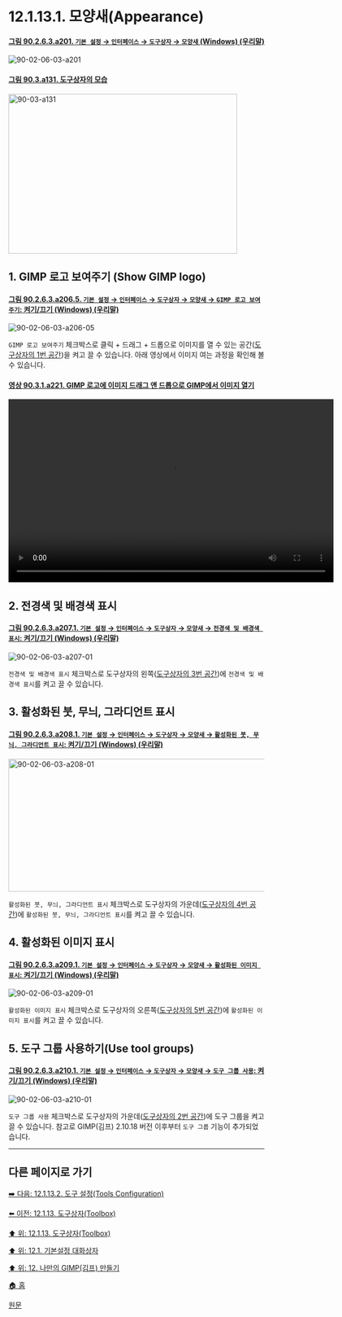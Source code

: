 # 12.1.13.1. 모양새(Appearance)

<a id="90-02-06-03-a201"></a>

#### [그림 90.2.6.3.a201. `기본 설정` → `인터페이스` → `도구상자` → `모양새` (Windows) (우리말)](./90-02-06-03-toolbox.md#90-02-06-03-a201)
![90-02-06-03-a201](https://github.com/wonder13662/gimp/assets/15767104/66010aa1-ec2a-43ba-bd3d-e6bb2fe287c1)

<a id="90-03-a131"></a>

#### [그림 90.3.a131. 도구상자의 모습](./90-03-00-toolbox.md#90-03-a131)
<img width="450" height="314" alt="90-03-a131" src="https://github.com/wonder13662/gimp/assets/15767104/c38380c7-a72b-42cd-9848-78f431c329f5" />

<a id="12-01-13-01-s1"></a>

## 1. GIMP 로고 보여주기 (Show GIMP logo)

<a id="90-02-06-03-a206-05"></a>

#### [그림 90.2.6.3.a206.5. `기본 설정` → `인터페이스` → `도구상자` → `모양새` → `GIMP 로고 보여주기`: 켜기/끄기 (Windows) (우리말)](./90-02-06-03-toolbox.md#90-02-06-03-a206-05)
![90-02-06-03-a206-05](https://github.com/wonder13662/gimp/assets/15767104/0dade199-2ae2-462c-98ef-1f49b7aff03d)

`GIMP 로고 보여주기` 체크박스로 클릭 + 드래그 + 드롭으로 이미지를 열 수 있는 공간([도구상자의 1번 공간](./12-01-13-01-appearance.md#90-03-a131))을 켜고 끌 수 있습니다. 아래 영상에서 이미지 여는 과정을 확인해 볼 수 있습니다.

<a id="90-03-01-a221"></a>

#### [영상 90.3.1.a221. GIMP 로고에 이미지 드래그 앤 드롭으로 GIMP에서 이미지 열기](./90-03-01-gimp_logo.md#90-03-01-a221)
<video controls="controls" width="640" height="360" src="https://github.com/wonder13662/gimp/assets/15767104/246a2a2d-0d6e-4177-944a-ec4718341c12"></video>

<a id="12-01-13-01-s2"></a>

## 2. 전경색 및 배경색 표시

<a id="90-02-06-03-a207-01"></a>

#### [그림 90.2.6.3.a207.1. `기본 설정` → `인터페이스` → `도구상자` → `모양새` → `전경색 및 배경색 표시`: 켜기/끄기 (Windows) (우리말)](./90-02-06-03-toolbox.md#90-02-06-03-a207-01)
![90-02-06-03-a207-01](https://github.com/wonder13662/gimp/assets/15767104/eda57f6d-e5c7-4b94-b45f-8a23204da31b)

`전경색 및 배경색 표시` 체크박스로 도구상자의 왼쪽([도구상자의 3번 공간](./12-01-13-01-appearance.md#90-03-a131))에 `전경색 및 배경색 표시`를 켜고 끌 수 있습니다.

<a id="12-01-13-01-s3"></a>

## 3. 활성화된 붓, 무늬, 그라디언트 표시

<a id="90-02-06-03-a208-01"></a>

#### [그림 90.2.6.3.a208.1. `기본 설정` → `인터페이스` → `도구상자` → `모양새` → `활성화된 붓, 무늬, 그라디언트 표시`: 켜기/끄기 (Windows) (우리말)](./90-02-06-03-toolbox.md#90-02-06-03-a208-01)
<img width="647" height="261" alt="90-02-06-03-a208-01" src="https://github.com/wonder13662/gimp/assets/15767104/88822ba1-e8ae-4826-9784-8b1baf9f8616" />

`활성화된 붓, 무늬, 그라디언트 표시` 체크박스로 도구상자의 가운데([도구상자의 4번 공간](./12-01-13-01-appearance.md#90-03-a131))에 `활성화된 붓, 무늬, 그라디언트 표시`를 켜고 끌 수 있습니다.

<a id="12-01-13-01-s4"></a>

## 4. 활성화된 이미지 표시

<a id="90-02-06-03-a209-01"></a>

#### [그림 90.2.6.3.a209.1. `기본 설정` → `인터페이스` → `도구상자` → `모양새` → `활성화된 이미지 표시`: 켜기/끄기 (Windows) (우리말)](./90-02-06-03-toolbox.md#90-02-06-03-a209-01)
![90-02-06-03-a209-01](https://github.com/wonder13662/gimp/assets/15767104/df6a9baa-c298-47f5-9431-f852e6b404d6)

`활성화된 이미지 표시` 체크박스로 도구상자의 오른쪽([도구상자의 5번 공간](./12-01-13-01-appearance.md#90-03-a131))에 `활성화된 이미지 표시`를 켜고 끌 수 있습니다.

<a id="12-01-13-01-s5"></a>

## 5. 도구 그룹 사용하기(Use tool groups)

<a id="90-02-06-03-a210-01"></a>

#### [그림 90.2.6.3.a210.1. `기본 설정` → `인터페이스` → `도구상자` → `모양새` → `도구 그룹 사용`: 켜기/끄기 (Windows) (우리말)](./90-02-06-03-toolbox.md#90-02-06-03-a210-01)
![90-02-06-03-a210-01](https://github.com/wonder13662/gimp/assets/15767104/fdf1390e-8152-4e85-805a-93176dc61fb9)

`도구 그룹 사용` 체크박스로 도구상자의 가운데([도구상자의 2번 공간](./12-01-13-01-appearance.md#90-03-a131))에 도구 그룹을 켜고 끌 수 있습니다. 참고로 GIMP(김프) 2.10.18 버전 이후부터 `도구 그룹` 기능이 추가되었습니다.

***

## 다른 페이지로 가기

[➡️ 다음: 12.1.13.2. 도구 설정(Tools Configuration)](./12-01-13-02-tools_configuration.md)

[⬅️ 이전: 12.1.13. 도구상자(Toolbox)](./12-01-13-00-toolbox.md)

[⬆️ 위: 12.1.13. 도구상자(Toolbox)](./12-01-13-00-toolbox.md)

[⬆️ 위: 12.1. 기본설정 대화상자](./12-01-00-preference-dialog.md)

[⬆️ 위: 12. 나만의 GIMP(김프) 만들기](./12-00-enrich-my-gimp.md)

[🏠 홈](./00-home.md)

[원문](https://docs.gimp.org/2.10/ko/gimp-pimping.html#gimp-prefs-icon-theme)
